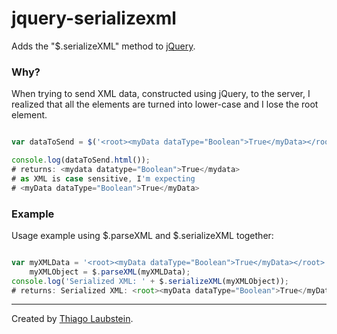 jquery-serializexml
===================

Adds the "$.serializeXML" method to [jQuery](http://jquery.com/).

### Why?

When trying to send XML data, constructed using jQuery, to the server, I realized that all the elements are turned into lower-case and I lose the root element.

```javascript

var dataToSend = $('<root><myData dataType="Boolean">True</myData></root>');

console.log(dataToSend.html());
# returns: <mydata datatype="Boolean">True</mydata>
# as XML is case sensitive, I'm expecting
# <myData dataType="Boolean">True</myData>
```

### Example

Usage example using $.parseXML and $.serializeXML together:

```javascript

var myXMLData = '<root><myData dataType="Boolean">True</myData></root>',
    myXMLObject = $.parseXML(myXMLData);
console.log('Serialized XML: ' + $.serializeXML(myXMLObject));
# returns: Serialized XML: <root><myData dataType="Boolean">True</myData></root>
```

--------------------------------------

Created by [Thiago Laubstein](http://github.com/laubstein).
